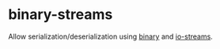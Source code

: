 binary-streams
==============

Allow serialization/deserialization using 
[binary](http://hackage.haskell.org/package/binary) and 
[io-streams](http://hackage.haskell.org/package/io-streams).

